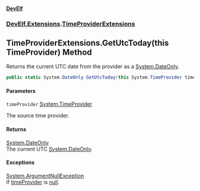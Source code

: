 #### [DevElf](README.md 'README')
### [DevElf\.Extensions](DevElf.Extensions.md 'DevElf\.Extensions').[TimeProviderExtensions](TimeProviderExtensions.md 'DevElf\.Extensions\.TimeProviderExtensions')

## TimeProviderExtensions\.GetUtcToday\(this TimeProvider\) Method

Returns the current UTC date from the provider as a [System\.DateOnly](https://learn.microsoft.com/en-us/dotnet/api/system.dateonly 'System\.DateOnly')\.

```csharp
public static System.DateOnly GetUtcToday(this System.TimeProvider timeProvider);
```
#### Parameters

<a name='DevElf.Extensions.TimeProviderExtensions.GetUtcToday(thisSystem.TimeProvider).timeProvider'></a>

`timeProvider` [System\.TimeProvider](https://learn.microsoft.com/en-us/dotnet/api/system.timeprovider 'System\.TimeProvider')

The source time provider\.

#### Returns
[System\.DateOnly](https://learn.microsoft.com/en-us/dotnet/api/system.dateonly 'System\.DateOnly')  
The current UTC [System\.DateOnly](https://learn.microsoft.com/en-us/dotnet/api/system.dateonly 'System\.DateOnly')\.

#### Exceptions

[System\.ArgumentNullException](https://learn.microsoft.com/en-us/dotnet/api/system.argumentnullexception 'System\.ArgumentNullException')  
If [timeProvider](TimeProviderExtensions.GetUtcToday.8SIFE92OI2ICNT916X4QAWNY7.md#DevElf.Extensions.TimeProviderExtensions.GetUtcToday(thisSystem.TimeProvider).timeProvider 'DevElf\.Extensions\.TimeProviderExtensions\.GetUtcToday\(this System\.TimeProvider\)\.timeProvider') is [null](https://docs.microsoft.com/en-us/dotnet/csharp/language-reference/keywords/null 'https://docs\.microsoft\.com/en\-us/dotnet/csharp/language\-reference/keywords/null')\.